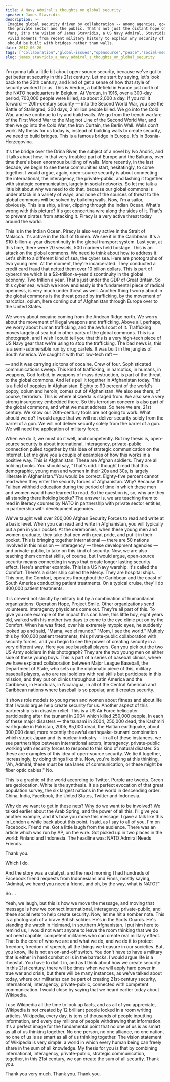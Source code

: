 ```yaml
---
title: A Navy Admiral's thoughts on global security
speaker: James Stavridis
description: >-
 Imagine global security driven by collaboration -- among agencies, government,
 the private sector and the public. That's not just the distant hope of open-source
 fans, it's the vision of James Stavridis, a US Navy Admiral. Stavridis shares
 vivid moments from recent military history to explain why security of the future
 should be built with bridges rather than walls.
date: 2012-06-26
tags: ["collaboration","global-issues","opensource","peace","social-media","terrorism","violence","war"]
slug: james_stavridis_a_navy_admiral_s_thoughts_on_global_security
---
```


I'm gonna talk a little bit about open-source security, because we've got to get better at
security in this 21st century. Let me start by saying, let's look back to the 20th century,
and kind of get a sense of how that style of security worked for us. This is Verdun, a
battlefield in France just north of the NATO headquarters in Belgium. At Verdun, in 1916,
over a 300-day period, 700,000 people were killed, so about 2,000 a day. If you roll it
forward — 20th-century security — into the Second World War, you see the Battle of
Stalingrad, 300 days, 2 million people killed. We go into the Cold War, and we continue to
try and build walls. We go from the trench warfare of the First World War to the Maginot
Line of the Second World War, and then we go into the Cold War, the Iron Curtain, the
Berlin Wall. Walls don't work. My thesis for us today is, instead of building walls to
create security, we need to build bridges. This is a famous bridge in Europe. It's in
Bosnia-Herzegovina.

It's the bridge over the Drina River, the subject of a novel by Ivo Andrić, and it talks
about how, in that very troubled part of Europe and the Balkans, over time there's been
enormous building of walls. More recently, in the last decade, we begin to see these
communities start, hesitatingly, to come together. I would argue, again, open-source
security is about connecting the international, the interagency, the private-public, and
lashing it together with strategic communication, largely in social networks. So let me
talk a little bit about why we need to do that, because our global commons is under attack
in a variety of ways, and none of the sources of threat to the global commons will be
solved by building walls. Now, I'm a sailor, obviously. This is a ship, a liner, clipping
through the Indian Ocean. What's wrong with this picture? It's got concertina wire along
the sides of it. That's to prevent pirates from attacking it. Piracy is a very active
threat today around the world.

This is in the Indian Ocean. Piracy is also very active in the Strait of Malacca. It's
active in the Gulf of Guinea. We see it in the Caribbean. It's a $10-billion-a-year
discontinuity in the global transport system. Last year, at this time, there were 20
vessels, 500 mariners held hostage. This is an attack on the global commons. We need to
think about how to address it. Let's shift to a different kind of sea, the cyber sea. Here
are photographs of two young men. At the moment, they're incarcerated. They conducted a
credit card fraud that netted them over 10 billion dollars. This is part of cybercrime
which is a $2-trillion-a-year discontinuity in the global economy. Two trillion a year.
That's just under the GDP of Great Britain. So this cyber sea, which we know endlessly is
the fundamental piece of radical openness, is very much under threat as well. Another thing
I worry about in the global commons is the threat posed by trafficking, by the movement of
narcotics, opium, here coming out of Afghanistan through Europe over to the United
States.

We worry about cocaine coming from the Andean Ridge north. We worry about the movement of
illegal weapons and trafficking. Above all, perhaps, we worry about human trafficking, and
the awful cost of it. Trafficking moves largely at sea but in other parts of the global
commons. This is a photograph, and I wish I could tell you that this is a very high-tech
piece of US Navy gear that we're using to stop the trafficking. The bad news is, this is a
semi-submersible run by drug cartels. It was built in the jungles of South America. We
caught it with that low-tech raft — 

— and it was carrying six tons of cocaine. Crew of four. Sophisticated communications
sweep. This kind of trafficking, in narcotics, in humans, in weapons, God forbid, in
weapons of mass destruction, is part of the threat to the global commons. And let's pull it
together in Afghanistan today. This is a field of poppies in Afghanistan. Eighty to 90
percent of the world's poppy, opium and heroin, comes out of Afghanistan. We also see
there, of course, terrorism. This is where al Qaeda is staged from. We also see a very
strong insurgency embedded there. So this terrorism concern is also part of the global
commons, and what we must address. So here we are, 21st century. We know our 20th-century
tools are not going to work. What should we do? I would argue that we will not deliver
security solely from the barrel of a gun. We will not deliver security solely from the
barrel of a gun. We will need the application of military force.

When we do it, we must do it well, and competently. But my thesis is, open-source security
is about international, interagency, private-public connection pulled together by this
idea of strategic communication on the Internet. Let me give you a couple of examples of
how this works in a positive way. This is Afghanistan. These are Afghan soldiers. They are
all holding books. You should say, "That's odd. I thought I read that this demographic,
young men and women in their 20s and 30s, is largely illiterate in Afghanistan."You would
be correct. Eighty-five percent cannot read when they enter the security forces of
Afghanistan. Why? Because the Taliban withheld education during the period of time in
which these men and women would have learned to read. So the question is, so, why are they
all standing there holding books? The answer is, we are teaching them to read in literacy
courses by NATO in partnership with private sector entities, in partnership with
development agencies.

We've taught well over 200,000 Afghan Security Forces to read and write at a basic
level. When you can read and write in Afghanistan, you will typically put a pen in your
pocket. At the ceremonies, when these young men and women graduate, they take that pen
with great pride, and put it in their pocket. This is bringing together international —
there are 50 nations involved in this mission — interagency — these development agencies —
and private-public, to take on this kind of security. Now, we are also teaching them combat
skills, of course, but I would argue, open-source security means connecting in ways that
create longer lasting security effect. Here's another example. This is a US Navy warship.
It's called the Comfort. There's a sister ship called the Mercy. They are hospital ships.
This one, the Comfort, operates throughout the Caribbean and the coast of South America
conducting patient treatments. On a typical cruise, they'll do 400,000 patient
treatments.

It is crewed not strictly by military but by a combination of humanitarian organizations:
Operation Hope, Project Smile. Other organizations send volunteers. Interagency physicians
come out. They're all part of this. To give you one example of the impact this can have,
this little boy, eight years old, walked with his mother two days to come to the eye
clinic put on by the Comfort. When he was fitted, over his extremely myopic eyes, he
suddenly looked up and said, "Mama, veo el mundo." "Mom, I see the world." Multiply this
by 400,000 patient treatments, this private-public collaboration with security forces, and
you begin to see the power of creating security in a very different way. Here you see
baseball players. Can you pick out the two US Army soldiers in this photograph? They are
the two young men on either side of these young boys. This is part of a series of baseball
clinics, where we have explored collaboration between Major League Baseball, the
Department of State, who sets up the diplomatic piece of this, military baseball players,
who are real soldiers with real skills but participate in this mission, and they put on
clinics throughout Latin America and the Caribbean, in Honduras, in Nicaragua, in all of
the Central American and Caribbean nations where baseball is so popular, and it creates
security.

It shows role models to young men and women about fitness and about life that I would
argue help create security for us. Another aspect of this partnership is in disaster
relief. This is a US Air Force helicopter participating after the tsunami in 2004 which
killed 250,000 people. In each of these major disasters — the tsunami in 2004, 250,000
dead, the Kashmiri earthquake in Pakistan, 2005, 85,000 dead, the Haitian earthquake,
about 300,000 dead, more recently the awful earthquake-tsunami combination which struck
Japan and its nuclear industry — in all of these instances, we see partnerships between
international actors, interagency, private-public working with security forces to respond
to this kind of natural disaster. So these are examples of this idea of open-source
security. We tie it together, increasingly, by doing things like this. Now, you're looking
at this thinking, "Ah, Admiral, these must be sea lanes of communication, or these might
be fiber optic cables." No.

This is a graphic of the world according to Twitter. Purple are tweets. Green are
geolocation. White is the synthesis. It's a perfect evocation of that great population
survey, the six largest nations in the world in descending order: China, India, Facebook,
the United States, Twitter and Indonesia. 

Why do we want to get in these nets? Why do we want to be involved? We talked earlier
about the Arab Spring, and the power of all this. I'll give you another example, and it's
how you move this message. I gave a talk like this in London a while back about this point.
I said, as I say to all of you, I'm on Facebook. Friend me. Got a little laugh from the
audience. There was an article which was run by AP, on the wire. Got picked up in two
places in the world: Finland and Indonesia. The headline was: NATO Admiral Needs Friends.

Thank you. 

Which I do. 

And the story was a catalyst, and the next morning I had hundreds of Facebook friend
requests from Indonesians and Finns, mostly saying, "Admiral, we heard you need a friend,
and oh, by the way, what is NATO?" 

So ... 

Yeah, we laugh, but this is how we move the message, and moving that message is how we
connect international, interagency, private-public, and these social nets to help create
security. Now, let me hit a somber note. This is a photograph of a brave British soldier.
He's in the Scots Guards. He's standing the watch in Helmand, in southern Afghanistan. I
put him here to remind us, I would not want anyone to leave the room thinking that we do
not need capable, competent militaries who can create real military effect. That is the
core of who we are and what we do, and we do it to protect freedom, freedom of speech, all
the things we treasure in our societies. But, you know, life is not an on-and-off switch.
You don't have to have a military that is either in hard combat or is in the barracks. I
would argue life is a rheostat. You have to dial it in, and as I think about how we create
security in this 21st century, there will be times when we will apply hard power in true
war and crisis, but there will be many instances, as we've talked about today, where our
militaries can be part of creating 21st-century security, international, interagency,
private-public, connected with competent communication. I would close by saying that we
heard earlier today about Wikipedia.

I use Wikipedia all the time to look up facts, and as all of you appreciate, Wikipedia is
not created by 12 brilliant people locked in a room writing articles. Wikipedia, every
day, is tens of thousands of people inputting information, and every day millions of
people withdrawing that information. It's a perfect image for the fundamental point that
no one of us is as smart as all of us thinking together. No one person, no one alliance,
no one nation, no one of us is as smart as all of us thinking together. The vision
statement of Wikipedia is very simple: a world in which every human being can freely share
in the sum of all knowledge. My thesis for you is that by combining international,
interagency, private-public, strategic communication, together, in this 21st century, we
can create the sum of all security. Thank you. 

Thank you very much. Thank you. Thank you. 

<!--
ad_duration=3.33
event="TEDGlobal 2012"
external_start_time=0
intro_duration=11.82
is_subtitle_required="False"
is_talk_featured="True"
language="en"
language_swap="False"
native_language="en"
number_of_related_talks=6
number_of_speakers=1
number_of_subtitled_videos=22
number_of_tags=8
number_of_talk_download_languages=22
number_of_talk_more_resources=0
number_of_talk_recommendations=0
number_of_talks_take_actions=0
post_ad_duration=0.83
published_timestamp="2012-07-23 15:00:17"
recording_date="2012-06-26"
speaker_description="Navy Admiral"
speaker_is_published=1
speaker_name="James Stavridis"
talk_name="A Navy Admiral's thoughts on global security"
talks_tags=["collaboration","global-issues","opensource","peace","social-media","terrorism","violence","war"]
url_audio="https://download.ted.com/talks/JamesStavridis_2012G.mp3?apikey=acme-roadrunner"
url_photo_speaker="https://pe.tedcdn.com/images/ted/ce9e48076e1635da4a5832a5b7634885d59d4c8b_254x191.jpg"
url_photo_talk="https://pe.tedcdn.com/images/ted/1903aba42bb55daa9da99000e6456d728e7d01e1_1600x1200.jpg"
url_webpage="https://www.ted.com/talks/james_stavridis_a_navy_admiral_s_thoughts_on_global_security"
video_type_name="TED Stage Talk"
-->